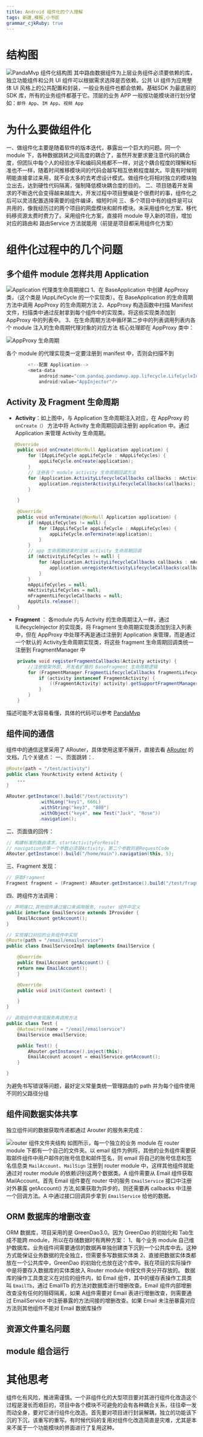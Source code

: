 ```yaml
---
title: Android 组件化的个人理解 
tags: 新建,模板,小书匠
grammar_cjkRuby: true
---
```

# 结构图
![PandaMvp 组件化结构图](./images/1554614230256.png)
其中路由数据组件为上层业务组件必须要依赖的库，独立功能组件和公共 UI 组件可以根据需求选择是否依赖。公共 UI 组件为应用整体 UI 风格上的公共配置和封装，一般业务组件也都会依赖。基础SDK 为最底层的 SDK 库，所有的业务组件都基于它。顶层的业务 APP 一般按功能模块进行划分譬如：`邮件 App`、`IM App`、`视频 App`
# 为什么要做组件化
一、做组件化主要是随着软件的版本迭代，暴露出一个巨大的问题。同一个 module 下，各种数据跳转之间高度的耦合了，虽然开发要求要注意代码的耦合度，但团队中每个人的经验水平和编码风格都不一样，对这个耦合程度的理解和标准也不一样，随着时间推移模块间的代码会越写相互依赖程度越大。毕竟有时候明明能直接拿过来用，就不会太多的去考虑设计模式。做组件化将相对独立的模块独立出去，达到硬性代码隔离，强制降低模块耦合度的目的。
二、项目随着开发需求的不断迭代会变得越来越庞大，开发过程中项目整编是个很费时的事，组件化之后可以灵活配置选择需要的组件编译，缩短时间
三、多个项目中有的组件是可以共用的，像我经历过的两个项目的网盘模块和邮件模块。未采用组件化方案，移代码移资源太费时费力了。采用组件化方案，直接将 module 导入新的项目，增加对应的路由和 路由Service 方法就能用（前提是项目都采用组件化方案）
# 组件化过程中的几个问题
## 多个组件 module 怎样共用 Application
![Application 代理类生命周期接口](./images/1554618845811.png)
1、在 BaseApplication 中创建 AppProxy 类，（这个类是 IAppLifeCycle 的一个实现类）。在 BaseApplication 的生命周期方法中调用 AppProxy 的生命周期方法
2、AppProxy 构造函数中扫描 Manifest 文件，扫描类中通过反射拿到每个组件中的实现类。将这些实现类添加到 AppProxy 中的列表中。
3、在生命周期方法中循环第二步中的列表调用列表内各个 module 注入的生命周期代理对象的对应方法
核心处理即在 AppProxy 类中：

![AppProxy 生命周期](./images/1554729197059.png)

各个 module 的代理实现类一定要注册到 manifest 中，否则会扫描不到
```java
        <!--配置 Application-->
        <meta-data
            android:name="com.pandaq.pandamvp.app.lifecycle.LifeCycleInjector"
            android:value="AppInjector"/>
```
## Activity 及 Fragment 生命周期
- **Activity**：如上图中，与 Application 生命周期注入对应，在 AppProxy 的 `onCreate（）` 方法中将 Activity 生命周期回调注册到 application 中。通过 Application 来管理 Activity 生命周期。
```java
   @Override
    public void onCreate(@NonNull Application application) {
        for (IAppLifeCycle appLifeCycle : mAppLifeCycles) {
            appLifeCycle.onCreate(application);
        }
		// 注册各个 module activity 生命周期回调方法 
        for (Application.ActivityLifecycleCallbacks callbacks : mActivityLifeCycles) {
            application.registerActivityLifecycleCallbacks(callbacks);
        }

    }
	
	@Override
    public void onTerminate(@NonNull Application application) {
        if (mAppLifeCycles != null) {
            for (IAppLifeCycle appLifeCycle : mAppLifeCycles) {
                appLifeCycle.onTerminate(application);
            }
        }
		// app 生命周期结束时注销 activity 生命周期回调 
        if (mActivityLifeCycles != null) {
            for (Application.ActivityLifecycleCallbacks callbacks : mActivityLifeCycles) {
                application.unregisterActivityLifecycleCallbacks(callbacks);
            }
        }
        mAppLifeCycles = null;
        mActivityLifeCycles = null;
        mFragmentLifecycleCallbacks = null;
        AppUtils.release();
    }
```
- **Fragment** ：
各module 内与 Activity 的生命周期注入一样，通过 ILifecycleInjector 的实现类，将 Fragment 生命周期实现类添加到注入列表中，但在 AppProxy 中处理不再是通过注册到 Application 来管理，而是通过一个默认的 Activity生命周期实现类，将这些 fragment 生命周期回调类统一注册到 FragmentManager 中
```java
    private void registerFragmentCallbacks(Activity activity) {
        //注册框架外部, 开发者扩展的 BaseFragment 生命周期逻辑
        for (FragmentManager.FragmentLifecycleCallbacks fragmentLifecycle : mFragmentLifeCycles) {
            if (activity instanceof FragmentActivity) {
                ((FragmentActivity) activity).getSupportFragmentManager().registerFragmentLifecycleCallbacks(fragmentLifecycle, true);
            }
        }
    }
```
描述可能不太容易看懂，具体的代码可以参考 [PandaMvp](https://github.com/PandaQAQ/PandaMvp/tree/master/sdk_core/src/main/java/com/pandaq/appcore/framework/app)
## 组件间的通信
组件中的通信这里采用了 ARouter，具体使用这里不展开，直接去看 [ARouter](https://github.com/alibaba/ARouter) 的文档，几个关键点：
一、页面跳转：.
```java
@Route(path = "/test/activity")
public class YourActivity extend Activity {
    ...
}
```
```java
ARouter.getInstance().build("/test/activity")
            .withLong("key1", 666L)
            .withString("key3", "888")
            .withObject("key4", new Test("Jack", "Rose"))
            .navigation();
```
二、页面值的回传：
```java
// 构建标准的路由请求，startActivityForResult
// navigation的第一个参数必须是Activity，第二个参数则是RequestCode
ARouter.getInstance().build("/home/main").navigation(this, 5);
```
三、Fragment 发现：
```java
// 获取Fragment
Fragment fragment = (Fragment) ARouter.getInstance().build("/test/fragment").navigation();
```
四、跨组件方法调用：
```java
// 声明接口,其他组件通过接口来调用服务, router 组件中定义
public interface EmailService extends IProvider {
    EmailAccount getAccount();
}

// 实现接口对应的业务组件中实现
@Route(path = "/email/emailservice")
public class EmailServiceImpl implements EmailService {

    @Override
    public EmailAccount getAccount() {
    return new EmailAccount();
    }

    @Override
    public void init(Context context) {

    }
}
```
```java
// 调用组件中发现服务再调用方法
public class Test {
    @Autowired(name = "/email/emailservice")
    EmailService emailService;

    public Test() {
    	ARouter.getInstance().inject(this);
		EmailAccount account = emailService.getAccount();
    }

}
```
为避免书写错误等问题，最好定义常量类统一管理路由的 path 并为每个组件使用不同的父路径分组
## 组件间数据实体共享
独立组件间的数据获取传递都通过 Arouter 的服务来完成：

![router 组件文件夹结构](./images/1554615707370.png)
如图所示，每一个独立的业务 module 在 router module 下都有一个自己的文件夹。以 email 组件为例将，其他的业务组件需要获取邮件组件中用户邮件的账号信息和邮件签名，则 email 将自己的账号信息和签名信息类 `MailAccount`、`MailSign` 注册到 router module 中，这样其他组件就能通过对 router module 的依赖识别这两个数据类。A 组件需要从 Email 组件获取 MailAccount。首先 Email 组件要在 router 中的服务 `EmailService` 接口中注册对外暴露 getAccount() 方法,如果获取为异步的，则还需要再 callbacks 中注册一个回调方法。A 中通过接口回调异步拿到 `EmailService` 给他的数据。
## ORM 数据库的增删改查
ORM 数据库，项目采用的是 GreenDao3.0。因为 GreenDao 的初始化和 Tab生成不能跨 module，所以在存储数据时有两种方案：
1、每个业务 module 自己维护数据库。业务组件间需要通信的数据再单独创建类下沉到一个公共库中去。这种方式能保证业务数据的完全独立，但需要多写数据实体类
2、直接把数据实体类都放在一个公共库中，GreenDao 的初始化也放在这个库中。我在项目的实际操作中是将要存入数据库的实体类放入 Router module 中按文件夹分开存放的。
数据库的操作工具类定义在对应的组件内，如 Email 组件，其中的缓存表操作工具类叫 `EmailTb`，通过 EmailTb 的方法对数据库进行增删改查。Email 组件内部增删改查没有任何的阻碍隔离，如果 A组件需要对 Email 表进行增删改查，则需要通过 EmailService 中注册暴露的方法间接的增删改查。如果 Email 未注册暴露对应方法则其他组件不能对 Email 数据库操作
## 资源文件重名问题

## module 组合运行

# 其他思考
组件化有风险，推进需谨慎。一个非组件化的大型项目要对其进行组件化改造这个过程是漫长而艰巨的，项目中各个模块不可避免的会有各种耦合关系，往往牵一发而动全身，要对它进行组件化改造。首先要对项目进行封装解耦，独立的功能该下沉的下沉，该重写的重写。有时候代码的复用对组件化改造简直是灾难，尤其是本来不属于一个功能模块的界面进行了复用这种。
